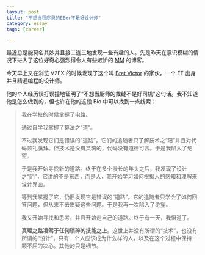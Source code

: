 ```yaml
---
layout: post
title: "不想当程序员的EEer不是好设计师"
category: essay
tags: [career]

---
```



最近总是能莫名其妙并且接二连三地发现一些有趣的人。先是昨天在意识模糊的情况下进入了这位好奇心强烈得令人有些嫉妒的 [MM](http://localhost-8080.com/about/) 的博客。


今天早上又在浏览 V2EX 的时候发现了这个叫 [Bret Victor](http://worrydream.com/#!/Bio) 的家伙，一个 EE 出身并且精通编程的设计师。


他的个人经历误打误撞地证明了“不想当厨师的裁缝不是好司机”这句话。我不知道他是怎么做到的，但也许在他的这段 Bio 中可以找到一点线索：


> 我在学校的时候掌握了电路。
> 
> 
> 通过自学我掌握了算法之“道”。
> 
> 
> 不过我发现它们是错误的“道路”。它们的追随者只了解技术之“阳”并且对代码顶礼膜拜。但技术是没有灵魂的，代码没有道德可言。于是我陷入了绝望。
> 
> 
> 于是我开始寻找新的道路。终于在多个漫长的年头之后，我发现了设计之“阴”，它讲的不是东西，而是人，我开始学习如何根据人的感知和理解来设计界面。
> 
> 
> 等到我掌握了它，仍旧发现它是错误的“道路”。它的追随者只学会了如何回答问题，但从来不去质疑这些问题。于是我再一次陷入了绝望。
> 
> 
> 我又开始寻找和思考，并且开始走自己的道路。终于有一天，我悟道了。
> 
> 
> **真理之路凌驾于任何琐碎的技能之上**。这世上并没有所谓的“技术”，也没有所谓的“设计”，只有一个人应该成为什么样的人，以及在这个过程中保持一颗不屈的决心。其他的只是细节。

